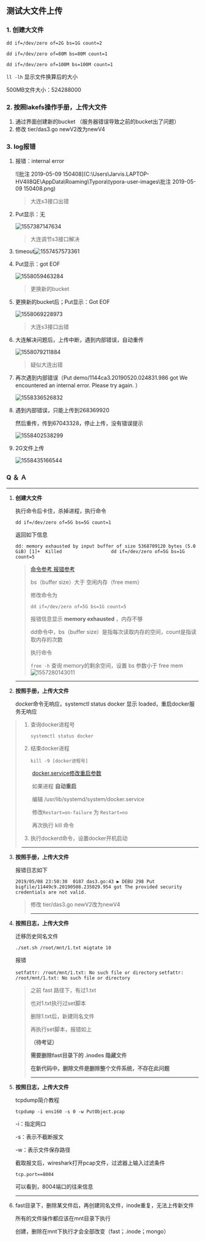 ## 测试大文件上传

### 1. 创建大文件

`dd if=/dev/zero of=2G bs=1G count=2`

`dd if=/dev/zero of=80M bs=80M count=1`

`dd if=/dev/zero of=100M bs=100M count=1`

`ll -lh` 显示文件换算后的大小

500MB文件大小：524288000

### 2. 按照lakefs操作手册，上传大文件

1. 通过界面创建新的bucket （服务器错误导致之前的bucket出了问题）
2. 修改 tier/das3.go newV2改为newV4

### 3. log报错

1. 报错：internal error

   ![批注 2019-05-09 150408](C:\Users\Jarvis.LAPTOP-HV4II8QE\AppData\Roaming\Typora\typora-user-images\批注 2019-05-09 150408.png)

   > 大连s3接口出错

2. Put显示：无

   ![1557387147634](C:\Users\Jarvis.LAPTOP-HV4II8QE\AppData\Roaming\Typora\typora-user-images\1557387147634.png)

   > 大连调节s3接口解决
   
3. timeout![1557457573361](C:\Users\Jarvis.LAPTOP-HV4II8QE\AppData\Roaming\Typora\typora-user-images\1557457573361.png)

4. Put显示：got EOF

   ![1558059463284](C:\Users\Jarvis.LAPTOP-HV4II8QE\AppData\Roaming\Typora\typora-user-images\1558059463284.png)

   > 更换新的bucket

5. 更换新的bucket后；Put显示：Got EOF

   ![1558069228973](C:\Users\Jarvis.LAPTOP-HV4II8QE\AppData\Roaming\Typora\typora-user-images\1558069228973.png)

   > 大连s3接口出错

6. 大连解决问题后，上传中断，遇到内部错误，自动重传

   ![1558079211884](C:\Users\Jarvis.LAPTOP-HV4II8QE\AppData\Roaming\Typora\typora-user-images\1558079211884.png)

   > 疑似大连出错

7. 再次遇到内部错误（Put demo/1144ca3.20190520.024831.986 got We encountered an internal error. Please try again. ）

   ![1558336526832](C:\Users\Jarvis.LAPTOP-HV4II8QE\AppData\Roaming\Typora\typora-user-images\1558336526832.png)

8. 遇到内部错误，只能上传到268369920

   然后重传，传到67043328，停止上传，没有错误提示

   ![1558402538299](C:\Users\Jarvis.LAPTOP-HV4II8QE\AppData\Roaming\Typora\typora-user-images\1558402538299.png)

9. 2G文件上传

   ![1558435166544](C:\Users\Jarvis.LAPTOP-HV4II8QE\AppData\Roaming\Typora\typora-user-images\1558435166544.png)





### Q ＆ Ａ

------

1. **创建大文件**

   执行命令后卡住，杀掉进程，执行命令

   `dd if=/dev/zero of=5G bs=5G count=1`

   返回如下信息

   `dd: memory exhausted by input buffer of size 5368709120 bytes (5.0 GiB)
   [1]+  Killed                  dd if=/dev/zero of=5G bs=1G count=5`

   > [命令参考 ](https://blog.csdn.net/beswkwangbo/article/details/46375795) [报错参考](http://blog.jues.org.cn/post/dd-memory-exhausted-by-input-buffer-of-size-1073741824-bytes-1.0-gib.html)
   >
   > bs（buffer size）大于 空闲内存（free mem）
   >
   > 修改命令为
   >
   > `dd if=/dev/zero of=5G bs=1G count=5`
   >
   > 
   >
   > 报错信息显示 **memory exhausted** ，内存不够
   >
   > dd命令中，bs（buffer size）是指每次读取内存的空间，count是指读取内存的次数
   >
   > 执行命令
   >
   > `free -h` 查询 memory的剩余空间，设置 bs 参数小于 free mem![1557280143011](C:\Users\Jarvis.LAPTOP-HV4II8QE\AppData\Roaming\Typora\typora-user-images\1557280143011.png)

2. ---

   **按照手册，上传大文件**

   docker命令无响应，systemctl status docker 显示 loaded，重启docker服务无响应

> 1. 查询docker进程号
>
>    `systemctl status docker`
>
> 2. 结束docker进程
>
>    `kill -9 [docker进程号]`
>
>    ​	[docker.service修改重启参数](<http://www.ruanyifeng.com/blog/2016/03/systemd-tutorial-part-two.html>)
>
>    ​	如果进程 **自动重启**
>
>    ​	编辑 /usr/lib/systemd/system/docker.service
>
>    ​	修改`Restart=on-failure` 为 `Restart=no`
>
>    ​	再次执行 kill 命令
>
> 3. 执行dockerd命令，设置docker开机启动
>
> ---

3. **按照手册，上传大文件**

   报错日志如下

   `2019/05/08 23:50:30  0187 das3.go:43 ▶ DEBU 298 Put bigfile/11449c9.20190508.235029.954 got The provided security credentials are not valid.`

   > 修改 tier/das3.go newV2改为newV4
   >
   > ---

2. **按照日志，上传大文件**

   迁移历史同名文件

   `./set.sh /root/mnt/1.txt migtate 10`

   报错

   `setfattr: /root/mnt/1.txt: No such file or directory`
   `setfattr: /root/mnt/1.txt: No such file or directory`

   > 之前 fast 路径下，有过1.txt
   >
   > 也对1.txt执行过set脚本
   >
   > 删除1.txt后，新建同名文件
   >
   > 再执行set脚本，报错如上
   >
   > **（待考证）**
   >
   > **需要删除fast目录下的 .inodes 隐藏文件**
   >
   > **在新代码中，删除文件是删除整个文件系统，不存在此问题**
   >
   > ---

3. **按照日志，上传大文件**

   tcpdump简介教程

   `tcpdump -i ens160 -s 0 -w PutObject.pcap`

   -i：指定网口

   -s：表示不截断报文

   -w：表示文件保存路径

   

   截取报文后，wireshark打开pcap文件，过滤器上输入过滤条件

   `tcp.port==8004`

   可以看到，8004端口的往来信息
   
   ---
   
6. fast目录下，删除某文件后，再创建同名文件，inode重复，无法上传新文件

   所有的文件操作都应该在mnt目录下执行

   创建，删除在mnt下执行才会全部改变（fast；.inode；mongo）